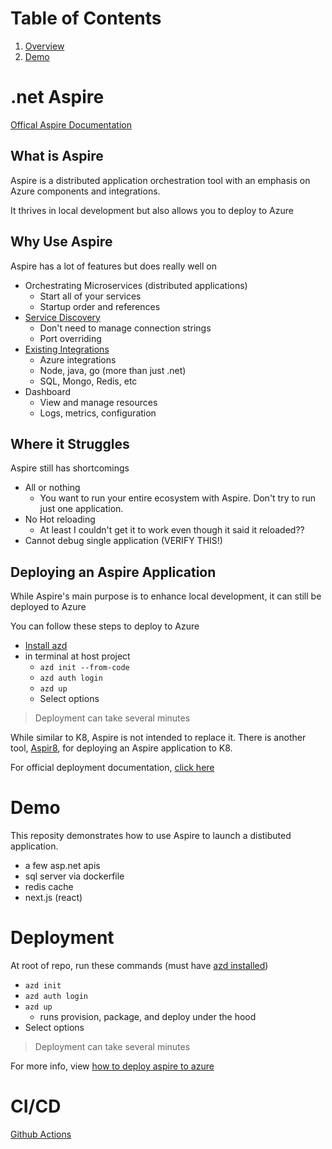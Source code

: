 # Table of Contents
1. [Overview](#overview)
2. [Demo](#demo)

<a id="overview"></a>
# .net Aspire 

[Offical Aspire Documentation](https://learn.microsoft.com/en-us/dotnet/aspire/get-started/aspire-overview)

## What is Aspire

Aspire is a distributed application orchestration tool with an emphasis on Azure components and integrations. 

It thrives in local development but also allows you to deploy to Azure

## Why Use Aspire

Aspire has a lot of features but does really well on

- Orchestrating Microservices (distributed applications)
    - Start all of your services 
    - Startup order and references
- [Service Discovery](https://learn.microsoft.com/en-us/dotnet/aspire/service-discovery/overview)
    - Don't need to manage connection strings
    - Port overriding 
- [Existing Integrations](https://learn.microsoft.com/en-us/dotnet/aspire/fundamentals/integrations-overview)
    - Azure integrations 
    - Node, java, go (more than just .net)
    - SQL, Mongo, Redis, etc
- Dashboard 
    - View and manage resources
    - Logs, metrics, configuration


## Where it Struggles 

Aspire still has shortcomings 

- All or nothing 
    - You want to run your entire ecosystem with Aspire. Don't try to run just one application.
- No Hot reloading 
    - At least I couldn't get it to work even though it said it reloaded??
- Cannot debug single application (VERIFY THIS!)


## Deploying an Aspire Application

While Aspire's main purpose is to enhance local development, it can still be deployed to Azure 

You can follow these steps to deploy to Azure 
- [Install azd](https://learn.microsoft.com/en-us/azure/developer/azure-developer-cli/install-azd?tabs=winget-windows%2Cbrew-mac%2Cscript-linux&pivots=os-windows)
- in terminal at host project
    - `azd init --from-code`
    - `azd auth login`
    - `azd up`
    - Select options 

> Deployment can take several minutes

While similar to K8, Aspire is not intended to replace it. There is another tool, [Aspir8](https://learn.microsoft.com/en-us/dotnet/aspire/deployment/overview#deploy-to-kubernetes), for deploying an Aspire application to K8. 

For official deployment documentation, [click here](https://learn.microsoft.com/en-us/dotnet/aspire/deployment/azure/aca-deployment)


<a id="demo"></a>
# Demo

This reposity demonstrates how to use Aspire to launch a distibuted application. 

- a few asp.net apis
- sql server via dockerfile 
- redis cache
- next.js (react)

# Deployment 
At root of repo, run these commands (must have [azd installed](https://learn.microsoft.com/en-us/azure/developer/azure-developer-cli/install-azd?tabs=winget-windows%2Cbrew-mac%2Cscript-linux&pivots=os-windows))

- `azd init`
- `azd auth login`
- `azd up`
    - runs provision, package, and deploy under the hood 
- Select options 

> Deployment can take several minutes

For more info, view [how to deploy aspire to azure](https://learn.microsoft.com/en-us/dotnet/aspire/deployment/azure/aca-deployment)


# CI/CD
[Github Actions](https://learn.microsoft.com/en-us/dotnet/aspire/deployment/azure/aca-deployment-github-actions?tabs=windows&pivots=github-actions)
